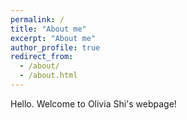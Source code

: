 ```yaml
---
permalink: /
title: "About me"
excerpt: "About me"
author_profile: true
redirect_from: 
  - /about/
  - /about.html
---
```


Hello. Welcome to Olivia Shi's webpage!
